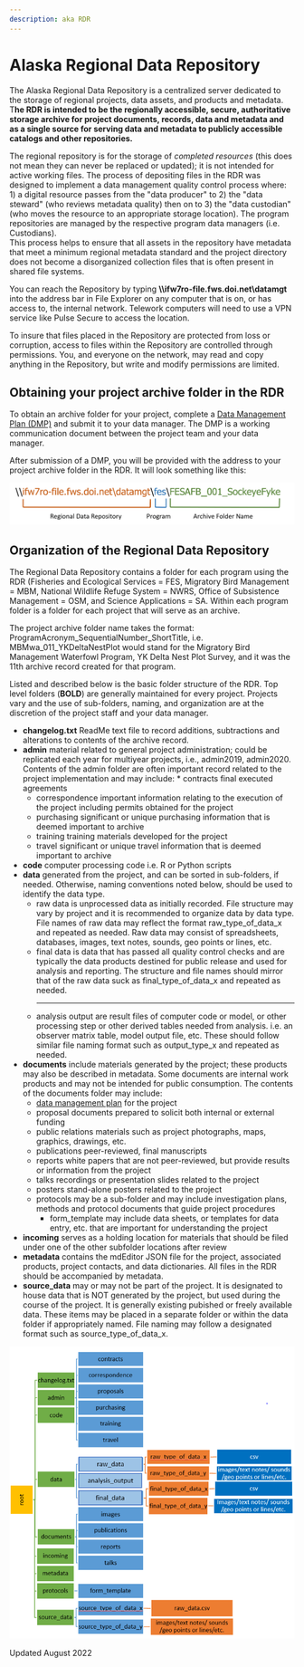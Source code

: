 ```yaml
---
description: aka RDR
---
```


# Alaska Regional Data Repository

The Alaska Regional Data Repository is a centralized server dedicated to the storage of regional projects, data assets, and products and metadata. T**he RDR is intended to be the regionally accessible, secure, authoritative storage archive for project documents, records, data and metadata and as a single source for serving data and metadata to publicly accessible catalogs and other repositories.**

The regional repository is for the storage of _completed resources_ (this does not mean they can never be replaced or updated); it is not intended for active working files. The process of depositing files in the RDR was designed to implement a data management quality control process where: 1) a digital resource passes from the "data producer" to 2) the "data steward" (who reviews metadata quality) then on to 3) the "data custodian" (who moves the resource to an appropriate storage location). The program repositories are managed by the respective program data managers (i.e. Custodians).\
This process helps to ensure that all assets in the repository have metadata that meet a minimum regional metadata standard and the project directory does not become a disorganized collection files that is often present in shared file systems.

You can reach the Repository by typing  **\\\ifw7ro-file.fws.doi.net\datamgt** into the address bar in File Explorer on any computer that is on, or has access to, the internal network.  Telework computers will need to use a VPN service like Pulse Secure to access the location.

To insure that files placed in the Repository are protected from loss or corruption, access to files within the Repository are controlled through permissions. You, and everyone on the network, may read and copy anything in the Repository, but write and modify permissions are limited.&#x20;

## Obtaining your project archive folder in the RDR

To obtain an archive folder for your project, complete a [Data Management Plan (DMP)](broken-reference) and submit it to your data manager.  The DMP is a working communication document between the project team and your data manager.&#x20;

After submission of a DMP, you will be provided with the address to your project archive folder in the RDR.  It will look something like this:&#x20;

![Example RDR digital location](<../.gitbook/assets/image (4).png>)

## Organization of the Regional Data Repository

The Regional Data Repository contains a folder for each program using the RDR (Fisheries and Ecological Services = FES, Migratory Bird Management = MBM, National Wildlife Refuge System = NWRS, Office of Subsistence Management = OSM, and Science Applications = SA.  Within each program folder is a folder for each project that will serve as an archive.

The project archive folder name takes the format: ProgramAcronym\_SequentialNumber\_ShortTitle, i.e. MBMwa\_011\_YKDeltaNestPlot would stand for the Migratory Bird Management Waterfowl Program, YK  Delta Nest Plot Survey, and it was the 11th archive record created for that program. &#x20;

Listed and described below is the basic folder structure of the RDR.  Top level folders (**BOLD**) are generally maintained for every project.  Projects vary and the use of sub-folders, naming, and organization are at the discretion of the project staff and your data manager.  &#x20;

* **changelog.txt**  ReadMe text file to record additions, subtractions and alterations to contents of the archive record.
* **admin** material related to general project administration; could be replicated each year for multiyear projects, i.e., admin2019, admin2020.  Contents of the admin folder are often important record related to the project implementation and may include:
  *
    contracts final executed agreements
  * correspondence important information relating to the execution of the project including permits obtained for the project
  * purchasing significant or unique purchasing information that is deemed important to archive
  * training training materials developed for the project
  * travel significant or unique travel information that is deemed important to archive
* **code** computer processing code i.e. R or Python scripts
* **data** generated from the project, and can be sorted in sub-folders, if needed.  Otherwise, naming conventions noted below, should be used to identify the data type.
  * raw data is unprocessed data as initially recorded. File structure may vary by project and it is recommended to organize data by data type.  File names of raw data may reflect the format raw\_type\_of\_data\_x and repeated as needed.
    &#x20; Raw data may consist of spreadsheets, databases, images, text notes, sounds, geo points or lines, etc.
  * final data is data that has passed all quality control checks and are typically the data products destined for public release and used for analysis and reporting.  The structure and file names should mirror that of the raw data suck as&#x20;
    final\_type\_of\_data\_x and repeated as needed.
    ****
  * analysis output are result files of computer code or model, or other processing step or other derived tables needed from analysis.  i.e. an observer matrix table, model output file,  etc.  These should follow similar file naming format such as output\_type\_x and repeated as needed.
* **documents** include materials generated by the project; these products may also be described in metadata.  Some documents are internal work products and may not be intended for public consumption.  The contents of the documents folder may include:
  * [data management plan](broken-reference) for the project
  * proposal documents prepared to solicit both internal or external funding
  * public relations materials such as project photographs, maps, graphics, drawings, etc.&#x20;
  * publications peer-reviewed, final manuscripts
  * reports white papers that are not peer-reviewed, but provide results or information from the project
  * talks recordings or presentation slides related to the project
  * posters stand-alone posters related to the project
  * protocols may be a sub-folder and may include investigation plans, methods and protocol documents that guide project procedures
    * form\_template may include data sheets, or templates for data entry, etc. that are important for understanding the project
* **incoming** serves as a holding location for materials that should be filed under one of the other subfolder locations after review
* **metadata** contains the mdEditor JSON file for the project, associated products, project contacts, and data dictionaries.  All files in the RDR should be accompanied by metadata.
* **source\_data** may or may not be part of the project.  It is designated to house data that is NOT generated by the project, but used during the course of the project. It is generally existing pubished or freely available data.  These items may be placed in a separate folder or within the data folder if appropriately named.  File naming may follow a designated format such as source\_type\_of\_data\_x.

![Graphical representation of possible RDR project archive folder structure.  Green folders are common across all projects and should be maintained if appropriate, blue sub-folders may or may not apply to a given project or may or may not be used.  Subsequent orange and dark blue boxes represent example naming conventions or file types](<../.gitbook/assets/image (6).png>)

Updated August 2022
